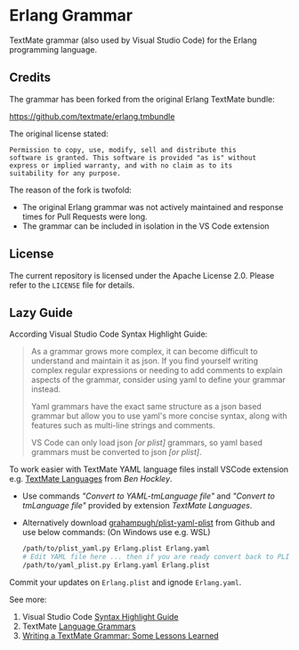 # Erlang Grammar

TextMate grammar (also used by Visual Studio Code) for the Erlang programming
language.

## Credits

The grammar has been forked from the original Erlang TextMate bundle:

https://github.com/textmate/erlang.tmbundle

The original license stated:

```text
Permission to copy, use, modify, sell and distribute this
software is granted. This software is provided "as is" without
express or implied warranty, and with no claim as to its
suitability for any purpose.
```

The reason of the fork is twofold:

* The original Erlang grammar was not actively maintained and response
  times for Pull Requests were long.
* The grammar can be included in isolation in the VS Code extension

## License

The current repository is licensed under the Apache License 2.0.
Please refer to the `LICENSE` file for details.

## Lazy Guide

According Visual Studio Code Syntax Highlight Guide:
> As a grammar grows more complex, it can become difficult to understand and
> maintain it as json. If you find yourself writing complex regular expressions
> or needing to add comments to explain aspects of the grammar, consider using
> yaml to define your grammar instead.
>
> Yaml grammars have the exact same structure as a json based grammar but allow
> you to use yaml's more concise syntax, along with features such as multi-line
> strings and comments.
>
> VS Code can only load json _[or plist]_ grammars, so yaml based grammars must
> be converted to json _[or plist]_.

To work easier with TextMate YAML language files install VSCode extension e.g.
[TextMate Languages](https://marketplace.visualstudio.com/items?itemName=Togusa09.tmlanguage)
from _Ben Hockley_.

* Use commands _"Convert to YAML-tmLanguage file"_ and
  _"Convert to tmLanguage file"_ provided by extension _TextMate Languages_.

* Alternatively download
  [grahampugh/plist-yaml-plist](https://github.com/grahampugh/plist-yaml-plist)
  from Github and use below commands: (On Windows use e.g. WSL)

  ```bash
  /path/to/plist_yaml.py Erlang.plist Erlang.yaml
  # Edit YAML file here ... then if you are ready convert back to PLIST
  /path/to/yaml_plist.py Erlang.yaml Erlang.plist
  ```

Commit your updates on `Erlang.plist` and ignode `Erlang.yaml`.

See more:

1. Visual Studio Code [Syntax Highlight Guide](https://code.visualstudio.com/api/language-extensions/syntax-highlight-guide)
2. TextMate [Language Grammars](https://macromates.com/manual/en/language_grammars)
3. [Writing a TextMate Grammar: Some Lessons Learned](https://www.apeth.com/nonblog/stories/textmatebundle.html)
